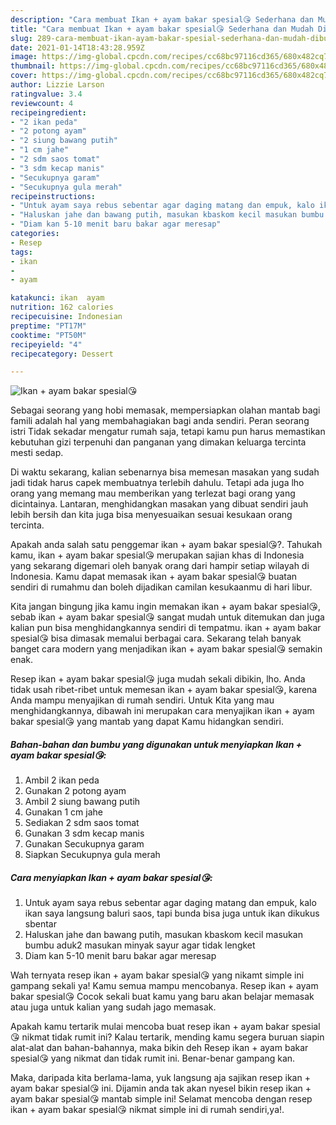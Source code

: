 ```yaml
---
description: "Cara membuat Ikan + ayam bakar spesial😘 Sederhana dan Mudah Dibuat"
title: "Cara membuat Ikan + ayam bakar spesial😘 Sederhana dan Mudah Dibuat"
slug: 289-cara-membuat-ikan-ayam-bakar-spesial-sederhana-dan-mudah-dibuat
date: 2021-01-14T18:43:28.959Z
image: https://img-global.cpcdn.com/recipes/cc68bc97116cd365/680x482cq70/ikan-ayam-bakar-spesial😘-foto-resep-utama.jpg
thumbnail: https://img-global.cpcdn.com/recipes/cc68bc97116cd365/680x482cq70/ikan-ayam-bakar-spesial😘-foto-resep-utama.jpg
cover: https://img-global.cpcdn.com/recipes/cc68bc97116cd365/680x482cq70/ikan-ayam-bakar-spesial😘-foto-resep-utama.jpg
author: Lizzie Larson
ratingvalue: 3.4
reviewcount: 4
recipeingredient:
- "2 ikan peda"
- "2 potong ayam"
- "2 siung bawang putih"
- "1 cm jahe"
- "2 sdm saos tomat"
- "3 sdm kecap manis"
- "Secukupnya garam"
- "Secukupnya gula merah"
recipeinstructions:
- "Untuk ayam saya rebus sebentar agar daging matang dan empuk, kalo ikan saya langsung baluri saos, tapi bunda bisa juga untuk ikan dikukus sbentar"
- "Haluskan jahe dan bawang putih, masukan kbaskom kecil masukan bumbu aduk2 masukan minyak sayur agar tidak lengket"
- "Diam kan 5-10 menit baru bakar agar meresap"
categories:
- Resep
tags:
- ikan
- 
- ayam

katakunci: ikan  ayam 
nutrition: 162 calories
recipecuisine: Indonesian
preptime: "PT17M"
cooktime: "PT50M"
recipeyield: "4"
recipecategory: Dessert

---
```



![Ikan + ayam bakar spesial😘](https://img-global.cpcdn.com/recipes/cc68bc97116cd365/680x482cq70/ikan-ayam-bakar-spesial😘-foto-resep-utama.jpg)

Sebagai seorang yang hobi memasak, mempersiapkan olahan mantab bagi famili adalah hal yang membahagiakan bagi anda sendiri. Peran seorang istri Tidak sekadar mengatur rumah saja, tetapi kamu pun harus memastikan kebutuhan gizi terpenuhi dan panganan yang dimakan keluarga tercinta mesti sedap.

Di waktu  sekarang, kalian sebenarnya bisa memesan masakan yang sudah jadi tidak harus capek membuatnya terlebih dahulu. Tetapi ada juga lho orang yang memang mau memberikan yang terlezat bagi orang yang dicintainya. Lantaran, menghidangkan masakan yang dibuat sendiri jauh lebih bersih dan kita juga bisa menyesuaikan sesuai kesukaan orang tercinta. 



Apakah anda salah satu penggemar ikan + ayam bakar spesial😘?. Tahukah kamu, ikan + ayam bakar spesial😘 merupakan sajian khas di Indonesia yang sekarang digemari oleh banyak orang dari hampir setiap wilayah di Indonesia. Kamu dapat memasak ikan + ayam bakar spesial😘 buatan sendiri di rumahmu dan boleh dijadikan camilan kesukaanmu di hari libur.

Kita jangan bingung jika kamu ingin memakan ikan + ayam bakar spesial😘, sebab ikan + ayam bakar spesial😘 sangat mudah untuk ditemukan dan juga kalian pun bisa menghidangkannya sendiri di tempatmu. ikan + ayam bakar spesial😘 bisa dimasak memalui berbagai cara. Sekarang telah banyak banget cara modern yang menjadikan ikan + ayam bakar spesial😘 semakin enak.

Resep ikan + ayam bakar spesial😘 juga mudah sekali dibikin, lho. Anda tidak usah ribet-ribet untuk memesan ikan + ayam bakar spesial😘, karena Anda mampu menyajikan di rumah sendiri. Untuk Kita yang mau menghidangkannya, dibawah ini merupakan cara menyajikan ikan + ayam bakar spesial😘 yang mantab yang dapat Kamu hidangkan sendiri.

<!--inarticleads1-->

##### Bahan-bahan dan bumbu yang digunakan untuk menyiapkan Ikan + ayam bakar spesial😘:

1. Ambil 2 ikan peda
1. Gunakan 2 potong ayam
1. Ambil 2 siung bawang putih
1. Gunakan 1 cm jahe
1. Sediakan 2 sdm saos tomat
1. Gunakan 3 sdm kecap manis
1. Gunakan Secukupnya garam
1. Siapkan Secukupnya gula merah




<!--inarticleads2-->

##### Cara menyiapkan Ikan + ayam bakar spesial😘:

1. Untuk ayam saya rebus sebentar agar daging matang dan empuk, kalo ikan saya langsung baluri saos, tapi bunda bisa juga untuk ikan dikukus sbentar
1. Haluskan jahe dan bawang putih, masukan kbaskom kecil masukan bumbu aduk2 masukan minyak sayur agar tidak lengket
1. Diam kan 5-10 menit baru bakar agar meresap




Wah ternyata resep ikan + ayam bakar spesial😘 yang nikamt simple ini gampang sekali ya! Kamu semua mampu mencobanya. Resep ikan + ayam bakar spesial😘 Cocok sekali buat kamu yang baru akan belajar memasak atau juga untuk kalian yang sudah jago memasak.

Apakah kamu tertarik mulai mencoba buat resep ikan + ayam bakar spesial😘 nikmat tidak rumit ini? Kalau tertarik, mending kamu segera buruan siapin alat-alat dan bahan-bahannya, maka bikin deh Resep ikan + ayam bakar spesial😘 yang nikmat dan tidak rumit ini. Benar-benar gampang kan. 

Maka, daripada kita berlama-lama, yuk langsung aja sajikan resep ikan + ayam bakar spesial😘 ini. Dijamin anda tak akan nyesel bikin resep ikan + ayam bakar spesial😘 mantab simple ini! Selamat mencoba dengan resep ikan + ayam bakar spesial😘 nikmat simple ini di rumah sendiri,ya!.

